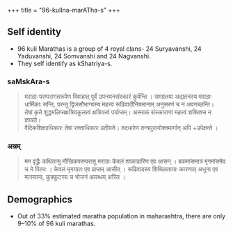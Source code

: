 +++
title = "96-kulIna-marATha-s"
+++

## Self identity
- 96 kuli Marathas is a group of 4 royal clans- 24 Suryavanshi, 24 Yaduvanshi, 24 Somvanshi and 24 Nagvanshi.
- They self identify as kShatriya-s.

### saMskAra-s
> मराठाः परम्परागतरूपेण विवाहात् पूर्वं उपनयनसंस्कारं कुर्वन्ति । समग्रतया अद्यतनस्य मराठाः धार्मिकाः सन्ति, परन्तु द्विजसौभाग्यस्य महत्त्वं रूढिवादीनियमानाम् अनुसरणं च न अवगच्छन्ति।  
> तेषां कृते शुद्धमलिप्तक्षत्रियकुलत्वं क्षत्रियत्वं पर्याप्तम्। अस्माकं संस्काराणां महत्त्वं शक्तिश्च न ज्ञायते।  
> वैदिकशिक्षााधिकारः तेषां रक्ताधिकारः प्रतीयते। तदधारेण तन्त्रपुराणोक्तमार्गान् अपि +उपेक्षन्ते ।

### अन्नम्
> मम वृद्धैः कथितासु मौखिकपरम्परासु मराठाः केवलं शाकाहारिण एव आसन् । बकमांसमात्रं मृगमांसमेव च मे पितरः । केवलं मृगयातः एव प्राप्तम् आसीत् । रूढिवादस्य शिथिलतायाः कारणात् अधुना एव मत्स्यस्य, कुक्कुटस्य च भोजनं आरब्धम् अस्ति ।

## Demographics
- Out of 33% estimated maratha population in maharashtra, there are only 9–10% of 96 kuli marathas.